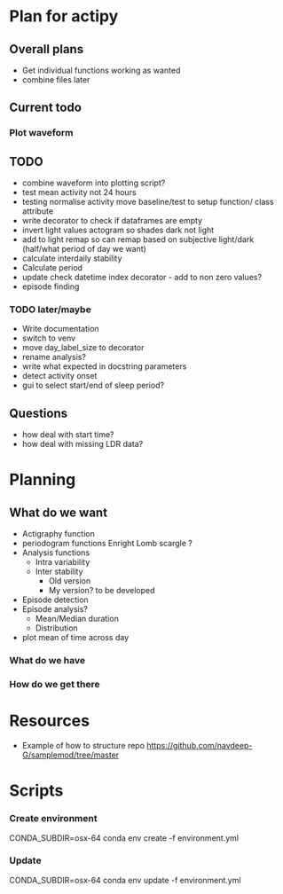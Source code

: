 # Plan for actipy

## Overall plans
- Get individual functions working as wanted
- combine files later 

## Current todo 

### Plot waveform

## TODO
- combine waveform into plotting script?
- test mean activity not 24 hours 
- testing normalise activity move baseline/test to setup function/
class attribute 
- write decorator to check if dataframes are empty 
- invert light values actogram so shades dark not light
- add to light remap so can remap based on subjective light/dark (half/what
period of day we want) 
- calculate interdaily stability
- Calculate period 
- update check datetime index decorator - add to non zero values?
- episode finding 

### TODO later/maybe
- Write documentation
- switch to venv 
- move day_label_size to decorator 
- rename analysis? 
- write what expected in docstring parameters 
- detect activity onset 
- gui to select start/end of sleep period? 

## Questions
- how deal with start time? 
- how deal with missing LDR data? 



# Planning 
## What do we want 

- Actigraphy function
- periodogram functions
    Enright
    Lomb scargle
    ?
- Analysis functions
    - Intra variability
    - Inter stability
        - Old version
        - My version? to be developed 
- Episode detection
- Episode analysis?
    - Mean/Median duration
    - Distribution
- plot mean of time across day


### What do we have
 



### How do we get there


# Resources 

- Example of how to structure repo 
https://github.com/navdeep-G/samplemod/tree/master 


# Scripts 
### Create environment
CONDA_SUBDIR=osx-64 conda env create -f environment.yml

### Update 
CONDA_SUBDIR=osx-64 conda env update -f environment.yml
